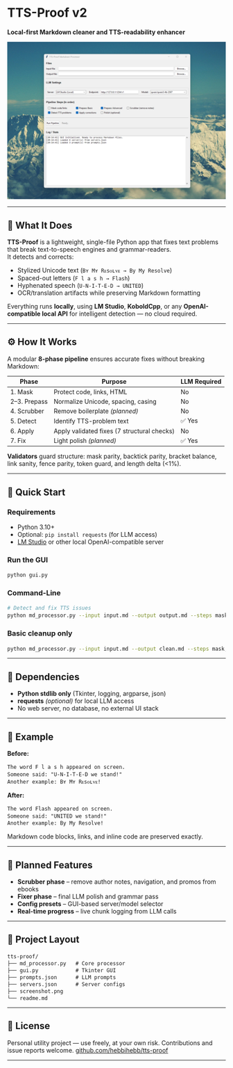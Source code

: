 # TTS-Proof v2

**Local-first Markdown cleaner and TTS-readability enhancer**

![TTS-Proof GUI](screenshot.png)

---

## 🧩 What It Does

**TTS-Proof** is a lightweight, single-file Python app that fixes text problems that break text-to-speech engines and grammar-readers.  
It detects and corrects:

- Stylized Unicode text (`Bʏ Mʏ Rᴇsᴏʟᴠᴇ → By My Resolve`)
- Spaced-out letters (`F l a s h → Flash`)
- Hyphenated speech (`U-N-I-T-E-D → UNITED`)
- OCR/translation artifacts while preserving Markdown formatting

Everything runs **locally**, using **LM Studio**, **KoboldCpp**, or any **OpenAI-compatible local API** for intelligent detection — no cloud required.

---

## ⚙️ How It Works

A modular **8-phase pipeline** ensures accurate fixes without breaking Markdown:

| Phase | Purpose | LLM Required |
|-------|----------|--------------|
| 1. Mask | Protect code, links, HTML | No |
| 2–3. Prepass | Normalize Unicode, spacing, casing | No |
| 4. Scrubber | Remove boilerplate *(planned)* | No |
| 5. Detect | Identify TTS-problem text | ✅ Yes |
| 6. Apply | Apply validated fixes (7 structural checks) | No |
| 7. Fix | Light polish *(planned)* | ✅ Yes |

**Validators** guard structure: mask parity, backtick parity, bracket balance, link sanity, fence parity, token guard, and length delta (<1%).

---

## 🚀 Quick Start

### Requirements
- Python 3.10+
- Optional: `pip install requests` (for LLM access)
- [LM Studio](https://lmstudio.ai/) or other local OpenAI-compatible server

### Run the GUI
```bash
python gui.py
````

### Command-Line

```bash
# Detect and fix TTS issues
python md_processor.py --input input.md --output output.md --steps mask,detect,apply
```

### Basic cleanup only

```bash
python md_processor.py --input input.md --output clean.md --steps mask,prepass-basic,prepass-advanced
```

---

## 🧠 Dependencies

* **Python stdlib only** (Tkinter, logging, argparse, json)
* **requests** *(optional)* for local LLM access
* No web server, no database, no external UI stack

---

## 🧪 Example

**Before:**

```markdown
The word F l a s h appeared on screen.
Someone said: "U-N-I-T-E-D we stand!"
Another example: Bʏ Mʏ Rᴇsᴏʟᴠᴇ!
```

**After:**

```markdown
The word Flash appeared on screen.
Someone said: "UNITED we stand!"
Another example: By My Resolve!
```

Markdown code blocks, links, and inline code are preserved exactly.

---

## 🔮 Planned Features

* **Scrubber phase** – remove author notes, navigation, and promos from ebooks
* **Fixer phase** – final LLM polish and grammar pass
* **Config presets** – GUI-based server/model selector
* **Real-time progress** – live chunk logging from LLM calls

---

## 🧰 Project Layout

```
tts-proof/
├── md_processor.py   # Core processor
├── gui.py            # Tkinter GUI
├── prompts.json      # LLM prompts
├── servers.json      # Server configs
├── screenshot.png
└── readme.md
```

---

## 📝 License

Personal utility project — use freely, at your own risk.
Contributions and issue reports welcome.
[github.com/hebbihebb/tts-proof](https://github.com/hebbihebb/tts-proof)

---